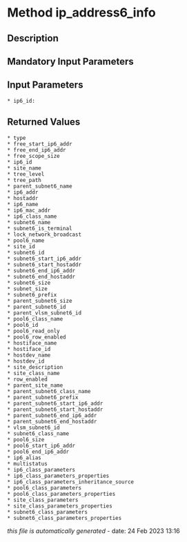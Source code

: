# Method ip_address6_info

## Description
	

## Mandatory Input Parameters

## Input Parameters
	* ip6_id:

## Returned Values
	* type
	* free_start_ip6_addr
	* free_end_ip6_addr
	* free_scope_size
	* ip6_id
	* site_name
	* tree_level
	* tree_path
	* parent_subnet6_name
	* ip6_addr
	* hostaddr
	* ip6_name
	* ip6_mac_addr
	* ip6_class_name
	* subnet6_name
	* subnet6_is_terminal
	* lock_network_broadcast
	* pool6_name
	* site_id
	* subnet6_id
	* subnet6_start_ip6_addr
	* subnet6_start_hostaddr
	* subnet6_end_ip6_addr
	* subnet6_end_hostaddr
	* subnet6_size
	* subnet_size
	* subnet6_prefix
	* parent_subnet6_size
	* parent_subnet6_id
	* parent_vlsm_subnet6_id
	* pool6_class_name
	* pool6_id
	* pool6_read_only
	* pool6_row_enabled
	* hostiface_name
	* hostiface_id
	* hostdev_name
	* hostdev_id
	* site_description
	* site_class_name
	* row_enabled
	* parent_site_name
	* parent_subnet6_class_name
	* parent_subnet6_prefix
	* parent_subnet6_start_ip6_addr
	* parent_subnet6_start_hostaddr
	* parent_subnet6_end_ip6_addr
	* parent_subnet6_end_hostaddr
	* vlsm_subnet6_id
	* subnet6_class_name
	* pool6_size
	* pool6_start_ip6_addr
	* pool6_end_ip6_addr
	* ip6_alias
	* multistatus
	* ip6_class_parameters
	* ip6_class_parameters_properties
	* ip6_class_parameters_inheritance_source
	* pool6_class_parameters
	* pool6_class_parameters_properties
	* site_class_parameters
	* site_class_parameters_properties
	* subnet6_class_parameters
	* subnet6_class_parameters_properties


*this file is automatically generated* - date: 24 Feb 2023 13:16